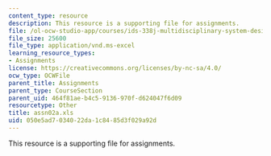 ```yaml
---
content_type: resource
description: This resource is a supporting file for assignments.
file: /ol-ocw-studio-app/courses/ids-338j-multidisciplinary-system-design-optimization-spring-2010/050e5ad7034022da1c8485d3f029a92d_assn02a.xls
file_size: 25600
file_type: application/vnd.ms-excel
learning_resource_types:
- Assignments
license: https://creativecommons.org/licenses/by-nc-sa/4.0/
ocw_type: OCWFile
parent_title: Assignments
parent_type: CourseSection
parent_uid: 464f81ae-b4c5-9136-970f-d624047f6d09
resourcetype: Other
title: assn02a.xls
uid: 050e5ad7-0340-22da-1c84-85d3f029a92d
---
```

This resource is a supporting file for assignments.